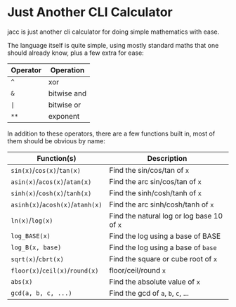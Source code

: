 # Just Another CLI Calculator

jacc is just another cli calculator for doing simple mathematics with
ease.

The language itself is quite simple, using mostly standard maths that
one should already know, plus a few extra for ease:

| Operator | Operation   |
| -------- | ----------- |
| `^`      | xor         |
| `&`      | bitwise and |
| `\|`     | bitwise or  |
| `**`     | exponent    |

In addition to these operators, there are a few functions built in, most
of them should be obvious by name:

| Function(s)                      | Description                                |
| -------------------------------- | ------------------------------------------ |
| `sin(x)`/`cos(x)`/`tan(x)`       | Find the sin/cos/tan of `x`                |
| `asin(x)`/`acos(x)`/`atan(x)`    | Find the arc sin/cos/tan of `x`            |
| `sinh(x)`/`cosh(x)`/`tanh(x)`    | Find the sinh/cosh/tanh of `x`             |
| `asinh(x)`/`acosh(x)`/`atanh(x)` | Find the arc sinh/cosh/tanh of `x`         |
| `ln(x)`/`log(x)`                 | Find the natural log or log base 10 of `x` |
| `log_BASE(x)`                    | Find the log using a base of BASE          |
| `log_B(x, base)`                 | Find the log using a base of `base`        |
| `sqrt(x)`/`cbrt(x)`              | Find the square or cube root of `x`        |
| `floor(x)`/`ceil(x)`/`round(x)`  | floor/ceil/round `x`                       |
| `abs(x)`                         | Find the absolute value of `x`             |
| `gcd(a, b, c, ...)`              | Find the gcd of `a`, `b`, `c`, ...         |
